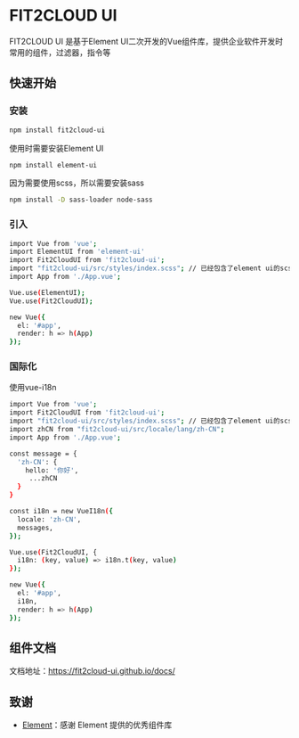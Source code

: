 # FIT2CLOUD UI

FIT2CLOUD UI 是基于Element UI二次开发的Vue组件库，提供企业软件开发时常用的组件，过滤器，指令等

## 快速开始

### 安装

```sh
npm install fit2cloud-ui
```

使用时需要安装Element UI

```sh
npm install element-ui
```

因为需要使用scss，所以需要安装sass

```sh
npm install -D sass-loader node-sass
```

### 引入

```sh
import Vue from 'vue';
import ElementUI from 'element-ui'
import Fit2CloudUI from 'fit2cloud-ui';
import "fit2cloud-ui/src/styles/index.scss"; // 已经包含了element ui的scss
import App from './App.vue';

Vue.use(ElementUI);
Vue.use(Fit2CloudUI);

new Vue({
  el: '#app',
  render: h => h(App)
});
```

### 国际化

使用vue-i18n

```sh
import Vue from 'vue';
import Fit2CloudUI from 'fit2cloud-ui';
import "fit2cloud-ui/src/styles/index.scss"; // 已经包含了element ui的scss
import zhCN from "fit2cloud-ui/src/locale/lang/zh-CN";
import App from './App.vue';

const message = {
  'zh-CN': {
    hello: '你好',
     ...zhCN
  }
}

const i18n = new VueI18n({
  locale: 'zh-CN',
  messages,
});

Vue.use(Fit2CloudUI, {
  i18n: (key, value) => i18n.t(key, value)
});

new Vue({
  el: '#app',
  i18n,
  render: h => h(App)
});
```

## 组件文档

文档地址：https://fit2cloud-ui.github.io/docs/

## 致谢

- [Element](https://element.eleme.cn/#/)：感谢 Element 提供的优秀组件库